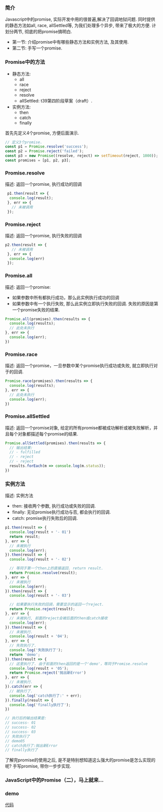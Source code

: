 ### 简介
Javascript中的promise, 实际开发中用的很普遍,解决了回调地狱问题. 同时提供的静态方法如all, race, allSettled等, 为我们处理多个异步, 带来了极大的方便. 
计划分两节, 彻底的把promise搞明白.
- 第一节: 介绍promise中有哪些静态方法和实例方法, 及其使用.
- 第二节: 手写一个promise.

###  Promise中的方法
- 静态方法:
    - all
    - race
     - reject
     - resolve
     - allSettled: t39第四阶段草案（draft）.
- 实例方法:
     - then
     - catch
     - finally

首先先定义4个promise, 方便后面演示.
``` javascript
// 定义3个promise.
const p1 = Promise.resolve('success');
const p2 = Promise.reject('failed');
const p3 = new Promise((resolve, reject) => setTimeout(reject, 1000));
const promises = [p1, p2, p3];
```

### Promise.resolve
描述: 返回一个promise, 执行成功的回调
``` javascript
 p1.then(result => {
  console.log(result);
 }, err => {
   // 未被调用
 });
```
   
### Promise.reject
描述: 返回一个promise, 执行失败的回调
``` javascript
p2.then(result => {
   // 未被调用
 }, err => {
  console.log(err)
 });
```
### Promise.all
描述: 返回一个promise:
- 如果参数中所有都执行成功，那么此实例执行成功的回调
- 如果参数中有一个执行失败, 那么此实例立即执行失败的回调. 失败的原因是第一个promise失败的结果.

``` javascript
Promise.all(promises).then(results => {
  console.log(results);
  // 此处未执行
}, err => {
  console.log(err);
})
```

### Promise.race
描述: 返回一个promise，一旦参数中某个promise执行成功或失败, 就立即执行对于的回调.

``` javascript
Promise.race(promises).then(results => {
  console.log(results);
}, err => {
  // 此处未执行
  console.log(err);
})
```

### Promise.allSettled
描述: 返回一个promise对象, 给定的所有promise都被成功解析或被失败解析，并且每个对象都描述每个promise的结果.

``` javascript
Promise.allSettled(promises).then(results => {
  // 输出结果:
  // - fulfilled
  // - reject
  // - reject
  results.forEach(m => console.log(m.status));
})
```

### 实例方法
描述: 实例方法
- then: 接收两个参数, 执行成功或失败的回调.
- finally: 无论promise执行成功与否, 都会执行的回调.
- catch: promise执行失败后的回调.

``` javascript
p1.then(result => {
  console.log(result + '- 01')
  return result;
}, err => {
  // 未被执行
  console.log(err);
}).then(result => {
  console.log(result + '- 02')

  // 等同于第一个then上的直接返回. return result.
  return Promise.resolve(result);
}, err => {
  // 未被执行
  console.log(err);
}).then(result => {
  console.log(result + '- 03')

  // 如果要执行失败的回调，需要显示的返回一个reject.
  return Promise.reject(result);
}, err => {
  // 未被执行, 前面的reject会被后面的then或catch接收
  console.log(err);
}).then(result => {
  // 未被执行.
  console.log(result + '04');
}, err => {
  // 失败执行了.
  console.log('失败执行了');
  return 'demo';
}).then(result => {
  // 这里执行了. 由于前面的then返回的是一个'demo'，等同于Promise.resolve
  console.log(result + '05');
  return Promise.reject('抛出新Error')
}, err => {
  // 未被执行.
}).catch(err => {
  // 被执行了.
  console.log('catch执行了:' + err);
}).finally(result => {
  console.log('finally执行了');
})

// 执行后的输出结果是:
// success- 01
// success- 02
// success- 03
// 失败执行了
// demo05
// catch执行了:抛出新Error
// finally执行了
```

了解完promise的使用之后, 是不是特别想知道这么强大的promise是怎么实现的呢? 手写promise, 带你一步步实现.

### JavaScript中的Promise（二），马上就来...

### demo
[代码]()